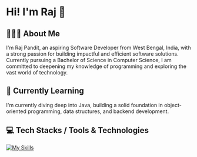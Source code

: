 # Hi! I'm Raj 👋

## 👨🏽‍💻 About Me
I'm Raj Pandit, an aspiring Software Developer from West Bengal, India, with a strong passion for building impactful and efficient software solutions. Currently pursuing a Bachelor of Science in Computer Science, I am committed to deepening my knowledge of programming and exploring the vast world of technology.

## 🔭 Currently Learning
I'm currently diving deep into Java, building a solid foundation in object-oriented programming, data structures, and backend development.

## 💻 Tech Stacks / Tools & Technologies
[![My Skills](https://skillicons.dev/icons?i=c,cpp,html,css,bootstrap,java,markdown,idea,vscode,mysql,git,github,powershell&theme=light)](https://skillicons.dev)
